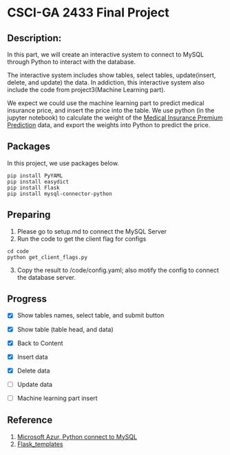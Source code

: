 # CSCI-GA 2433 Final Project

## Description:
In this part, we will create an interactive system to connect to MySQL through Python to interact with the database.

The interactive system includes show tables, select tables, update(insert, delete, and update) the data. 
In addiction, this interactive system also include the code from project3(Machine Learning part). 

We expect we could use the machine learning part to predict medical insurance price, and insert the price into the table.
We use python (in the jupyter notebook) to calculate the weight of the [Medical Insurance Premium Prediction](https://www.kaggle.com/datasets/tejashvi14/medical-insurance-premium-prediction) data, and export the weights into Python to predict the price.

## Packages
In this project, we use packages below.
```
pip install PyYAML
pip install easydict
pip install Flask
pip install mysql-connector-python
```

## Preparing
1. Please go to setup.md to connect the MySQL Server
2. Run the code to get the client flag for configs
```
cd code
python get_client_flags.py
```
3. Copy the result to /code/config.yaml; also motify the config to connect the database server.

## Progress
- [x] Show tables names, select table, and submit button

- [x] Show table (table head, and data)

- [x] Back to Content

- [x] Insert data

- [x] Delete data

- [ ] Update data

- [ ] Machine learning part insert

## Reference
1. [Microsoft Azur, Python connect to MySQL](https://learn.microsoft.com/en-us/azure/mysql/single-server/connect-python)
2. [Flask_templates](https://www.tutorialspoint.com/flask/flask_templates.htm)

